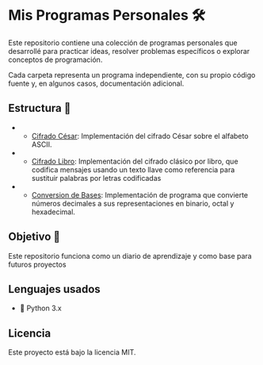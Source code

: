 # Mis Programas Personales 🛠️

Este repositorio contiene una colección de programas personales que desarrollé para practicar ideas, resolver problemas específicos o explorar conceptos de programación.

Cada carpeta representa un programa independiente, con su propio código fuente y, en algunos casos, documentación adicional.

## Estructura 📁

- - [Cifrado César](cifrado_cesar/cifrado.py): Implementación del cifrado César sobre el alfabeto ASCII.
- - [Cifrado Libro](cifrado_libro/cifrado_libro.py): Implementación del cifrado clásico por libro, que codifica mensajes usando un texto llave como referencia para sustituir palabras por letras codificadas
- - [Conversion de Bases](conversion-bases/conversion-bases.py): Implementación de programa que convierte números decimales a sus representaciones en binario, octal y hexadecimal.

## Objetivo 🎯

Este repositorio funciona como un diario de aprendizaje y como base para futuros proyectos

## Lenguajes usados

- 🐍 Python 3.x

## Licencia

Este proyecto está bajo la licencia MIT.

